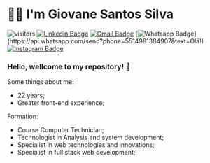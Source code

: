 # :man_technologist: I'm Giovane Santos Silva

![visitors](https://visitor-badge.laobi.icu/badge?page_id=giovanesantossilva.giovanesantossilva)
[![Linkedin Badge](https://img.shields.io/badge/-LinkedIn-blue?style=flat-square&logo=Linkedin&logoColor=white&link=https://www.linkedin.com/in/nykollemalone/)](https://www.linkedin.com/in/giovane-santos-silva-a63790156/)
[![Gmail Badge](https://img.shields.io/badge/-Gmail-c14438?style=flat-square&logo=Gmail&logoColor=white&link=mailto:giovanesantos1999@gmail.com)](mailto:giovanesantos1999@gmail.com)
[![Whatsapp Badge](https://img.shields.io/badge/-Whatsapp-4CA143?style=flat-square&labelColor=4CA143&logo=whatsapp&logoColor=white&link=https://api.whatsapp.com/send?phone=5514991459179&text=Olá!)](https://api.whatsapp.com/send?phone=5514981384907&text=Olá!)
[![Instagram Badge](https://img.shields.io/badge/-Instagram-BF008C?style=flat-square&logo=Instagram&logoColor=white&link=https://www.instagram.com/joaovitorduartemariucio)](https://www.instagram.com/giovanesantossilva/) 

### Hello, wellcome to my repository! 👋

Some things about me:

- 22 years;
- Greater front-end experience;

Formation:

- Course Computer Technician;
- Technologist in Analysis and system development;
- Specialist in web technologies and innovations;
- Specialist in full stack web development;
